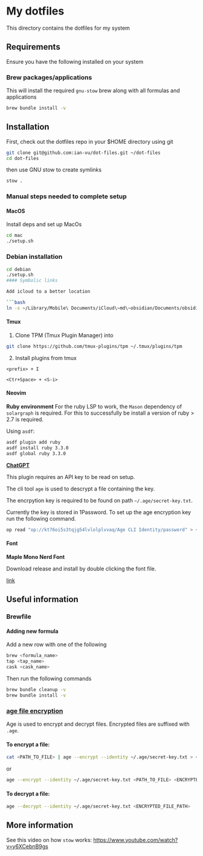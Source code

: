 # My dotfiles

This directory contains the dotfiles for my system

## Requirements

Ensure you have the following installed on your system

### Brew packages/applications

This will install the required `gnu-stow` brew along with
all formulas and applications

```bash
brew bundle install -v
```

## Installation

First, check out the dotfiles repo in your $HOME directory using git

```bash
git clone git@github.com:ian-vu/dot-files.git ~/dot-files
cd dot-files
```

then use GNU stow to create symlinks

```bash
stow .
```

### Manual steps needed to complete setup

#### MacOS

Install deps and set up MacOs

```bash
cd mac
./setup.sh
```

### Debian installation

````bash
cd debian
./setup.sh
#### Symbolic links

Add icloud to a better location

```bash
ln -s ~/Library/Mobile\ Documents/iCloud\~md\~obsidian/Documents/obsidian ~/obsidian
````

#### Tmux

1. Clone TPM (Tmux Plugin Manager) into

```bash
git clone https://github.com/tmux-plugins/tpm ~/.tmux/plugins/tpm
```

2. Install plugins from tmux

```
<prefix> + I
```

```
<Ctr+Space> + <S-i>
```

#### Neovim

**Ruby environment**
For the ruby LSP to work, the `Mason` dependency of `solargraph` is required.
For this to successfully be install a version of ruby > 2.7 is required.

Using `asdf`:

```bash
asdf plugin add ruby
asdf install ruby 3.3.0
asdf global ruby 3.3.0
```

**[ChatGPT](https://github.com/jackMort/ChatGPT.nvim)**

This plugin requires an API key to be read on setup.

The cli tool `age` is used to descrypt a file containing the key.

The encrpytion key is required to be found on path `~/.age/secret-key.txt`.

Currently the key is stored in 1Password. To set up the age encryption key run
the following command.

```bash
op read "op://kt76oi5s3tqjg54lvlolplvvaq/Age CLI Identity/password" > ~/.age/secret-key.txt
```

#### Font

**Maple Mono Nerd Font**

Download release and install by double clicking the font file.

[link](https://github.com/subframe7537/maple-font/releases)

## Useful information

### Brewfile

#### Adding new formula

Add a new row with one of the following

```bash
brew <formula_name>
tap <tap_name>
cask <cask_name>
```

Then run the following commands

```bash
brew bundle cleanup -v
brew bundle install -v
```

### [age file encryption](https://github.com/FiloSottile/age)

Age is used to encrypt and decrypt files. Encrypted files are suffixed with `.age`.

#### To encrypt a file:

```bash
cat <PATH_TO_FILE> | age --encrypt --identity ~/.age/secret-key.txt > <ENCRYPTED_FILE_PATH>
```

or

```bash
age --encrypt --identity ~/.age/secret-key.txt <PATH_TO_FILE> <ENCRYPTED_FILE_PATH>
```

#### To decrypt a file:

```bash
age --decrypt --identity ~/.age/secret-key.txt <ENCRYPTED_FILE_PATH>
```

## More information

See this video on how `stow` works: https://www.youtube.com/watch?v=y6XCebnB9gs
